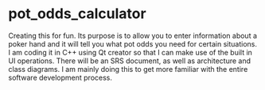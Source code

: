 # pot_odds_calculator
Creating this for fun. Its purpose is to allow you to enter information about a poker hand and it will tell you what pot odds you need for certain situations.
I am coding it in C++ using Qt creator so that I can make use of the built in UI operations.
There will be an SRS document, as well as architecture and class diagrams.
I am mainly doing this to get more familiar with the entire software development process.

